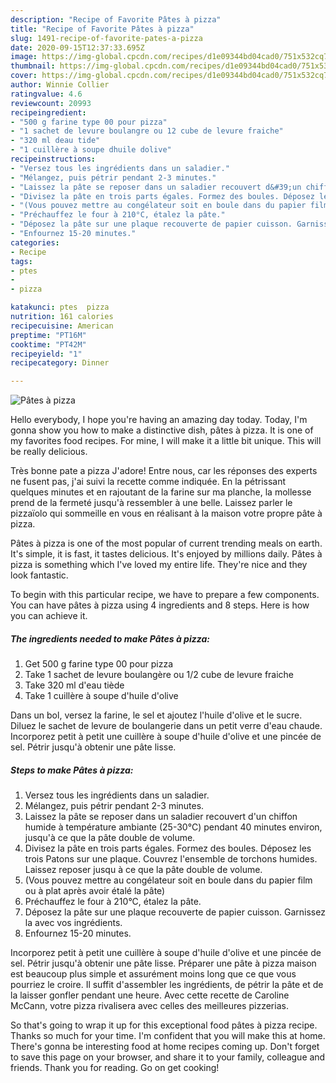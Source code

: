 ```yaml
---
description: "Recipe of Favorite Pâtes à pizza"
title: "Recipe of Favorite Pâtes à pizza"
slug: 1491-recipe-of-favorite-pates-a-pizza
date: 2020-09-15T12:37:33.695Z
image: https://img-global.cpcdn.com/recipes/d1e09344bd04cad0/751x532cq70/pates-a-pizza-photo-principale-de-la-recette.jpg
thumbnail: https://img-global.cpcdn.com/recipes/d1e09344bd04cad0/751x532cq70/pates-a-pizza-photo-principale-de-la-recette.jpg
cover: https://img-global.cpcdn.com/recipes/d1e09344bd04cad0/751x532cq70/pates-a-pizza-photo-principale-de-la-recette.jpg
author: Winnie Collier
ratingvalue: 4.6
reviewcount: 20993
recipeingredient:
- "500 g farine type 00 pour pizza"
- "1 sachet de levure boulangre ou 12 cube de levure fraiche"
- "320 ml deau tide"
- "1 cuillère à soupe dhuile dolive"
recipeinstructions:
- "Versez tous les ingrédients dans un saladier."
- "Mélangez, puis pétrir pendant 2-3 minutes."
- "Laissez la pâte se reposer dans un saladier recouvert d&#39;un chiffon humide à température ambiante (25-30°C) pendant 40 minutes environ, jusqu&#39;à ce que la pâte double de volume."
- "Divisez la pâte en trois parts égales. Formez des boules. Déposez les trois Patons sur une plaque. Couvrez l&#39;ensemble de torchons humides. Laissez reposer jusqu à ce que la pâte double de volume."
- "(Vous pouvez mettre au congélateur soit en boule dans du papier film ou à plat après avoir étalé la pâte)"
- "Préchauffez le four à 210°C, étalez la pâte."
- "Déposez la pâte sur une plaque recouverte de papier cuisson. Garnissez la avec vos ingrédients."
- "Enfournez 15-20 minutes."
categories:
- Recipe
tags:
- ptes
- 
- pizza

katakunci: ptes  pizza 
nutrition: 161 calories
recipecuisine: American
preptime: "PT16M"
cooktime: "PT42M"
recipeyield: "1"
recipecategory: Dinner

---
```



![Pâtes à pizza](https://img-global.cpcdn.com/recipes/d1e09344bd04cad0/751x532cq70/pates-a-pizza-photo-principale-de-la-recette.jpg)

Hello everybody, I hope you're having an amazing day today. Today, I'm gonna show you how to make a distinctive dish, pâtes à pizza. It is one of my favorites food recipes. For mine, I will make it a little bit unique. This will be really delicious.

Très bonne pate a pizza J&#39;adore! Entre nous, car les réponses des experts ne fusent pas, j&#39;ai suivi la recette comme indiquée. En la pétrissant quelques minutes et en rajoutant de la farine sur ma planche, la mollesse prend de la fermeté jusqu&#39;à ressembler à une belle. Laissez parler le pizzaïolo qui sommeille en vous en réalisant à la maison votre propre pâte à pizza.

Pâtes à pizza is one of the most popular of current trending meals on earth. It's simple, it is fast, it tastes delicious. It's enjoyed by millions daily. Pâtes à pizza is something which I've loved my entire life. They're nice and they look fantastic.


To begin with this particular recipe, we have to prepare a few components. You can have pâtes à pizza using 4 ingredients and 8 steps. Here is how you can achieve it.

<!--inarticleads1-->

##### The ingredients needed to make Pâtes à pizza:

1. Get 500 g farine type 00 pour pizza
1. Take 1 sachet de levure boulangère ou 1/2 cube de levure fraiche
1. Take 320 ml d&#39;eau tiède
1. Take 1 cuillère à soupe d&#39;huile d&#39;olive


Dans un bol, versez la farine, le sel et ajoutez l&#39;huile d&#39;olive et le sucre. Diluez le sachet de levure de boulangerie dans un petit verre d&#39;eau chaude. Incorporez petit à petit une cuillère à soupe d&#39;huile d&#39;olive et une pincée de sel. Pétrir jusqu&#39;à obtenir une pâte lisse. 

<!--inarticleads2-->

##### Steps to make Pâtes à pizza:

1. Versez tous les ingrédients dans un saladier.
1. Mélangez, puis pétrir pendant 2-3 minutes.
1. Laissez la pâte se reposer dans un saladier recouvert d&#39;un chiffon humide à température ambiante (25-30°C) pendant 40 minutes environ, jusqu&#39;à ce que la pâte double de volume.
1. Divisez la pâte en trois parts égales. Formez des boules. Déposez les trois Patons sur une plaque. Couvrez l&#39;ensemble de torchons humides. Laissez reposer jusqu à ce que la pâte double de volume.
1. (Vous pouvez mettre au congélateur soit en boule dans du papier film ou à plat après avoir étalé la pâte)
1. Préchauffez le four à 210°C, étalez la pâte.
1. Déposez la pâte sur une plaque recouverte de papier cuisson. Garnissez la avec vos ingrédients.
1. Enfournez 15-20 minutes.


Incorporez petit à petit une cuillère à soupe d&#39;huile d&#39;olive et une pincée de sel. Pétrir jusqu&#39;à obtenir une pâte lisse. Préparer une pâte à pizza maison est beaucoup plus simple et assurément moins long que ce que vous pourriez le croire. Il suffit d&#39;assembler les ingrédients, de pétrir la pâte et de la laisser gonfler pendant une heure. Avec cette recette de Caroline McCann, votre pizza rivalisera avec celles des meilleures pizzerias. 

So that's going to wrap it up for this exceptional food pâtes à pizza recipe. Thanks so much for your time. I'm confident that you will make this at home. There's gonna be interesting food at home recipes coming up. Don't forget to save this page on your browser, and share it to your family, colleague and friends. Thank you for reading. Go on get cooking!
